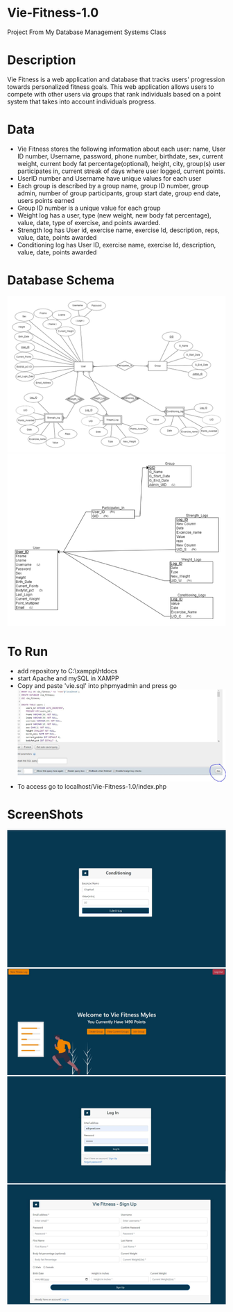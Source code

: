 # Vie-Fitness-1.0

Project From My Database Management Systems Class

# Description

Vie Fitness is a web application and database that tracks users' progression towards personalized fitness goals. This web application allows users to compete with other users via groups that rank individuals based on a point system that takes into account individuals progress.

# Data

- Vie Fitness stores the following information about each user: name, User ID number, Username, password, phone number, birthdate, sex, current weight, current body fat percentage(optional), height, city, group(s) user participates in, current streak of days where user logged, current points.
- UserID number and Username have unique values for each user
- Each group is described by a group name, group ID number, group admin, number of group participants, group start date, group end date, users points earned
- Group ID number is a unique value for each group
- Weight log has a user, type (new weight, new body fat percentage), value, date, type of exercise, and points awarded.
- Strength log has User id, exercise name, exercise Id, description, reps, value, date, points awarded
- Conditioning log has User ID, exercise name, exercise Id, description, value, date, points awarded

# Database Schema

![alt text](screenshots/Database.png "Run vie.sql")
![alt text](screenshots/Database_1.png "Run vie.sql")

# To Run

- add repository to C:\xampp\htdocs
- start Apache and mySQL in XAMPP
- Copy and paste 'vie.sql' into phpmyadmin and press go
  ![alt text](screenshots/RunVie.JPG "Run vie.sql")
- To access go to localhost/Vie-Fitness-1.0/index.php

# ScreenShots

![alt text](screenshots/Conditioninglog.JPG "Conditioning Log")
![alt text](screenshots/index.jpg "Home")
![alt text](screenshots/Login.JPG "Login")
![alt text](screenshots/Signup.JPG "Signup")

